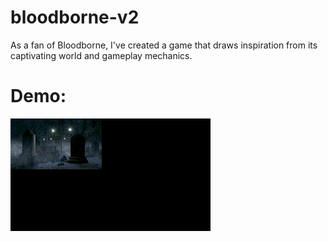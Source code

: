 # bloodborne-v2

As a fan of Bloodborne, I've created a game that draws inspiration from its captivating world and gameplay mechanics.

# Demo:
  
![video](./output.gif)
